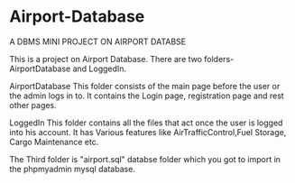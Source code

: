# Airport-Database
A DBMS MINI PROJECT ON AIRPORT DATABSE

This is a project on Airport Database.
There are two folders- AirportDatabase and LoggedIn.

AirportDatabase
This folder consists of the main page before the user or the admin logs in to.
It contains the Login page, registration page and rest other pages.

LoggedIn 
This folder contains all the files that act once the user is logged into his account.
It has Various features like AirTrafficControl,Fuel Storage, Cargo Maintenance etc.

The Third folder is "airport.sql" databse folder which you got to import in the phpmyadmin mysql database.
